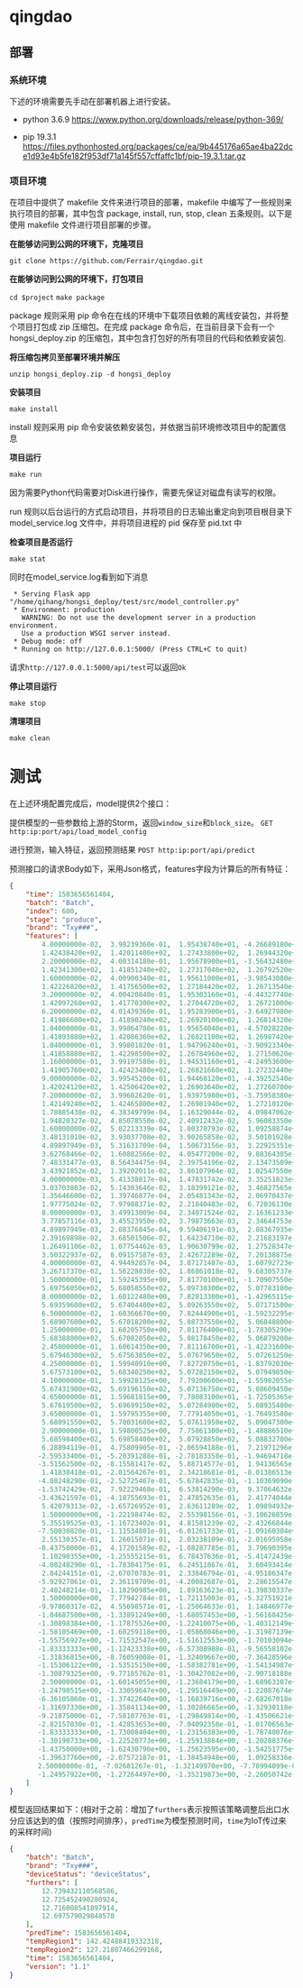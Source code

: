 # qingdao

## 部署


### 系统环境
下述的环境需要先手动在部署机器上进行安装。

 - python 3.6.9
 https://www.python.org/downloads/release/python-369/

 - pip 19.3.1
 https://files.pythonhosted.org/packages/ce/ea/9b445176a65ae4ba22dce1d93e4b5fe182f953df71a145f557cffaffc1bf/pip-19.3.1.tar.gz

### 项目环境
在项目中提供了 makefile 文件来进行项目的部署，makefile 中编写了一些规则来执行项目的部署，其中包含 package, install, run, stop, clean 五条规则。以下是使用 makefile 文件进行项目部署的步骤。

**在能够访问到公网的环境下，克隆项目**

``
git clone https://github.com/Ferrair/qingdao.git
``

**在能够访问到公网的环境下，打包项目**

``
cd $project
``
``
make package
``

package 规则采用 pip 命令在在线的环境中下载项目依赖的离线安装包，并将整个项目打包成 zip 压缩包。在完成 package 命令后，在当前目录下会有一个hongsi_deploy.zip 的压缩包，其中包含打包好的所有项目的代码和依赖安装包.

**将压缩包拷贝至部署环境并解压**

``
unzip hongsi_deploy.zip -d hongsi_deploy
``

**安装项目**

``
make install
``

install 规则采用 pip 命令安装依赖安装包，并依据当前环境修改项目中的配置信息

**项目运行**

``
make run
``

因为需要Python代码需要对Disk进行操作，需要先保证对磁盘有读写的权限。

run 规则以后台运行的方式启动项目，并将项目的日志输出重定向到项目根目录下 model_service.log 文件中，并将项目进程的 pid 保存至 pid.txt 中

**检查项目是否运行**

``
make stat
``


同时在model_service.log看到如下消息

```
 * Serving Flask app "/home/qihang/hongsi_deploy/test/src/model_controller.py"
 * Environment: production
   WARNING: Do not use the development server in a production environment.
   Use a production WSGI server instead.
 * Debug mode: off
 * Running on http://127.0.0.1:5000/ (Press CTRL+C to quit)
```


请求`http://127.0.0.1:5000/api/test`可以返回`Ok`


**停止项目运行**

``
make stop
``

**清理项目**

``
make clean
``

# 测试
在上述环境配置完成后，model提供2个接口：



提供模型的一些参数给上游的Storm，返回`window_size`和`block_size`。
``
GET http:ip:port/api/load_model_config
``

进行预测，输入特征，返回预测结果
``
POST http:ip:port/api/predict
``

预测接口的请求Body如下，采用Json格式，features字段为计算后的所有特征：
```json
{
	"time": 1583656561404,
	"batch": "Batch",
	"index": 600,
	"stage": "produce",
	"brand": "Txy###",
	"features": [ 
		4.00000000e-02,  3.98239360e-01,  1.95438740e+01, -4.26689180e+01,
        1.42438420e+02,  1.42011400e+02,  1.27433800e+02,  1.26944320e+02,
        2.20000000e-02,  4.00314180e-01,  1.95678900e+01, -3.56432480e+01,
        1.42341300e+02,  1.41851240e+02,  1.27317040e+02,  1.26792520e+02,
        1.60000000e-02,  4.00900340e-01,  1.95611000e+01, -3.98543080e+01,
        1.42226820e+02,  1.41756500e+02,  1.27184420e+02,  1.26713540e+02,
        3.20000000e-02,  4.00420840e-01,  1.95303160e+01, -4.44327740e+01,
        1.42097260e+02,  1.41770300e+02,  1.27044720e+02,  1.26721000e+02,
        6.20000000e-02,  4.01439360e-01,  1.95283900e+01, -3.64927980e+01,
        1.41986600e+02,  1.41890240e+02,  1.26920100e+02,  1.26814320e+02,
        1.04000000e-01,  3.99864780e-01,  1.95654040e+01, -4.57028220e+01,
        1.41893880e+02,  1.42086360e+02,  1.26821100e+02,  1.26987420e+02,
        1.04000000e-01,  3.99801820e-01,  1.94796240e+01, -3.90923340e+01,
        1.41858880e+02,  1.42298500e+02,  1.26784960e+02,  1.27150620e+02,
        1.16000000e-01,  3.99197580e-01,  1.94531160e+01, -4.24953600e+01,
        1.41905760e+02,  1.42423480e+02,  1.26821660e+02,  1.27232440e+02,
        9.00000000e-02,  3.99545200e-01,  1.94468120e+01, -4.39252540e+01,
        1.42024120e+02,  1.42506420e+02,  1.26903640e+02,  1.27260700e+02,
        7.20000000e-02,  3.99602620e-01,  1.93975980e+01, -3.75958380e+01,
        1.42149240e+02,  1.42465800e+02,  1.26981940e+02,  1.27210120e+02,
        1.78885438e-02,  4.38349799e-04,  1.16329044e-02,  4.09847062e+00,
        1.94820327e-02,  4.85078550e-02,  2.40912432e-02,  5.96083350e-02,
        1.60000000e-02,  5.02213339e-04,  1.00370793e-02,  1.09258874e+00,
        3.48131010e-02,  3.93037708e-02,  3.90265858e-02,  3.50101928e-02,
        4.89897949e-03,  5.31631709e-04,  1.50673156e-03,  3.22925351e+00,
        3.62768466e-02,  1.60882566e-02,  4.05477200e-02,  9.88364305e-03,
        7.48331477e-03,  8.56434475e-04,  2.39754196e-02,  2.13473509e+00,
        3.43921852e-02,  1.39202011e-02,  3.86107964e-02,  1.02547550e-02,
        4.00000000e-03,  5.41338817e-04,  1.47831742e-02,  3.35251823e+00,
        3.03703803e-02,  5.14303646e-02,  3.18399121e-02,  3.46827565e-02,
        1.35646600e-02,  1.39746877e-04,  2.05481343e-02,  2.06970437e+00,
        1.97775024e-02,  7.97988371e-02,  2.21840483e-02,  6.72036130e-02,
        8.00000000e-03,  3.49913009e-04,  2.34071524e-02,  2.16361233e+00,
        3.77857116e-03,  3.45523950e-02,  3.79873663e-03,  2.34644753e-02,
        4.89897949e-03,  2.08376845e-04,  9.59406191e-03,  2.08367935e+00,
        2.39169898e-02,  3.68501506e-02,  1.64234710e-02,  2.21683197e-02,
        1.26491106e-02,  1.07754462e-03,  1.90630799e-02,  1.27528347e+00,
        3.50322937e-02,  8.09157587e-03,  2.42672289e-02,  7.20138875e-03,
        4.00000000e-03,  4.94492857e-04,  3.87171487e-03,  1.60792723e+00,
        3.26717370e-02,  1.56228038e-02,  1.86861018e-02,  9.68305737e-03,
        1.50000000e-01,  1.59245395e+00,  7.81770100e+01, -1.70907550e+02,
        5.69756050e+02,  5.68058550e+02,  5.09738300e+02,  5.07783100e+02,
        8.00000000e-02,  1.60122480e+00,  7.82813300e+01, -1.42965115e+02,
        5.69359600e+02,  5.67404400e+02,  5.09263550e+02,  5.07171500e+02,
        6.50000000e-02,  1.60366670e+00,  7.82444900e+01, -1.59232295e+02,
        5.68907600e+02,  5.67018200e+02,  5.08737550e+02,  5.06848800e+02,
        1.25000000e-01,  1.60205750e+00,  7.81176400e+01, -1.78305290e+02,
        5.68388000e+02,  5.67082050e+02,  5.08178450e+02,  5.06879200e+02,
        2.45000000e-01,  1.60614350e+00,  7.81116700e+01, -1.42231600e+02,
        5.67946300e+02,  5.67563850e+02,  5.07679650e+02,  5.07261250e+02,
        4.25000000e-01,  1.59940910e+00,  7.82720750e+01, -1.83792030e+02,
        5.67573100e+02,  5.68340250e+02,  5.07282150e+02,  5.07949850e+02,
        4.10000000e-01,  1.59928125e+00,  7.79200600e+01, -1.55982055e+02,
        5.67431900e+02,  5.69196150e+02,  5.07136750e+02,  5.08609450e+02,
        4.65000000e-01,  1.59681815e+00,  7.78083100e+01, -1.72505365e+02,
        5.67619500e+02,  5.69699150e+02,  5.07284900e+02,  5.08935400e+02,
        3.65000000e-01,  1.59795355e+00,  7.77914050e+01, -1.76493580e+02,
        5.68091550e+02,  5.70031600e+02,  5.07611950e+02,  5.09047300e+02,
        2.90000000e-01,  1.59800525e+00,  7.75861300e+01, -1.48886510e+02,
        5.68598400e+02,  5.69858400e+02,  5.07928850e+02,  5.08832700e+02,
        6.28894119e-01,  4.75809905e-01, -2.06594188e-01,  7.21971296e-02,
       -2.59533400e-01, -5.20391288e-01, -2.78183358e-01, -1.94694718e-01,
       -3.51562500e-02, -8.15581417e-02,  5.88714577e-01,  1.94136565e-01,
        1.41838418e-01, -2.01564267e-01,  2.34218681e-01, -8.01386513e-02,
       -4.08248290e-01, -2.52725467e-01, -5.67842835e-01, -1.10369090e-01,
       -1.53742429e-02,  7.92229468e-01,  6.53814290e-03,  9.37064632e-01,
       -3.43621597e-01, -4.18755693e-01,  2.47852635e-01,  2.41774044e-01,
        5.42079313e-02, -1.65726952e-01,  2.63611289e-02,  1.09894932e+00,
        1.50000000e+00, -1.22198474e-02,  2.55398156e-01, -3.10626059e-02,
        5.35519525e-03, -1.16723402e-01,  4.81581239e-02, -2.43266844e-01,
       -7.50030820e-01, -1.11534801e-01, -6.01261733e-01, -1.09160304e+00,
        2.55130357e-01,  1.26015071e-01,  2.03238109e-01, -2.01695958e-02,
       -8.43750000e-01,  4.17201589e-02, -1.08287785e-01,  3.79690395e-01,
        1.10290355e+00, -1.25555215e-01,  6.78437636e-01, -5.41472439e-01,
       -4.08248290e-01, -1.78304175e-01,  6.24511867e-01,  3.60493414e-01,
        2.84244151e-01, -2.67070783e-01,  2.33846794e-01, -4.95186347e-01,
       -5.92927061e-01,  2.36119709e-01, -4.20082687e-01,  2.28615547e-01,
        2.48248214e-01, -1.18290985e+00,  1.89163623e-01, -1.39830337e+00,
        1.50000000e+00,  7.77942784e-01, -1.72115003e-01, -5.32751921e-01,
       -9.97860317e-02,  4.55698571e-01, -1.25064633e-01,  1.14846977e+00,
       -1.04687500e+00, -1.33891249e+00, -1.68057453e+00, -1.56168425e+00,
       -1.30898384e+00, -1.17875526e+00, -1.22410075e+00, -1.40312149e+00,
       -1.58105469e+00, -1.60259118e+00, -1.05868046e+00, -1.31987139e+00,
       -1.55756927e+00, -1.71532547e+00, -1.51612553e+00, -1.70103094e+00,
       -1.83333333e+00, -1.12423338e+00, -6.57308988e-01, -9.56558102e-01,
       -1.31836815e+00, -8.76059008e-01, -1.32409667e+00, -7.36428596e-01,
       -1.15306122e+00, -1.53515150e+00, -1.58382781e+00, -1.54134987e+00,
       -1.30879325e+00, -9.77185762e-01, -1.30427082e+00, -2.90718188e-01,
        2.50000000e-01, -1.60145055e+00, -1.23684179e+00, -1.68963107e+00,
       -1.24798515e+00, -1.33059647e+00, -1.29516449e+00, -1.22087674e+00,
       -6.36105860e-01, -1.37422640e+00, -1.16839716e+00, -2.68267018e-01,
       -1.31697330e+00, -1.35841134e+00, -1.30286665e+00, -1.32930118e+00,
       -9.21875000e-01, -7.58107763e-01, -1.29849814e+00, -1.43506621e+00,
       -2.82157830e-01, -1.42853653e+00, -7.04092358e-01, -1.01706563e+00,
       -1.83333333e+00, -1.73008404e+00, -1.23156383e+00, -1.78740076e+00, 
       -1.30190733e+00, -1.22520773e+00, -1.25913884e+00, -1.20288376e+00, 
       -1.43750000e+00, -1.62430790e+00, -1.25623595e+00, -1.54251775e+00, 
       -1.39637760e+00, -2.07572187e-01, -1.38454948e+00,  1.09258336e-01, 
       2.50000000e-01, -7.02681267e-01, -1.32149970e+00, -7.78994099e-01, 
       -1.24957922e+00, -1.27264497e+00, -1.35219873e+00, -2.26050742e-01
    ]
}
```

模型返回结果如下：(相对于之前：增加了`furthers`表示按照该策略调整后出口水分应该达到的值（按照时间排序），`predTime`为模型预测时间，`time`为IoT传过来的采样时间)
```json
{
    "batch": "Batch",
    "brand": "Txy###",
    "deviceStatus": "deviceStatus",
    "furthers": [
        12.739432110568586,
        12.725452490280924,
        12.716008541897914,
        12.697579029848578
    ],
    "predTime": 1583656561404,
    "tempRegion1": 142.42488419332318,
    "tempRegion2": 127.21807466299168,
    "time": 1583656561404,
    "version": "1.1"
}
```
